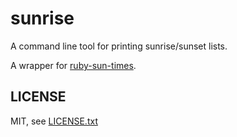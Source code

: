 
# sunrise

A command line tool for printing sunrise/sunset lists.

A wrapper for [ruby-sun-times](https://github.com/joeyates/ruby-sun-times).


## LICENSE

MIT, see [LICENSE.txt](LICENSE.txt)

